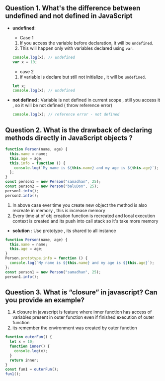 ## Question 1. What's the difference between undefined and not defined in JavaScript

- **undefined**:

  - Case 1

  1. If you access the variable before declaration, it will be `undefined`.
  2. This will happen only with variables declared using `var`.

  ```javascript
  console.log(x); // undefined
  var x = 10;
  ```

  - case 2

  1.  if variable is declare but still not initialize , it will be `undefined`.

  ```javascript
  let x;
  console.log(x); // undefined
  ```

- **not defined** :
  Variable is not defined in current scope , still you access it , so it will be not defined ( throw reference error)

  ```javascript
  console.log(x); // reference error - not defined
  ```

## Question 2. What is the drawback of declaring methods directly in JavaScript objects ?

```javascript
function Person(name, age) {
  this.name = name;
  this.age = age;
  this.info = function () {
    console.log(`My name is ${this.name} and my age is ${this.age}`);
  };
}
const person1 = new Person("samadhan", 25);
const person2 = new Person("baluDon", 25);
person1.info();
person2.info();
```

1. In above case ever time you create new object the method is also recreate in memory , this is increase memory
2. Every time at of obj creation function is recreated and local execution context is created and its push into call stack so it's
   take more memory

- **solution** :
  Use prototype , its shared to all instance

```javascript
function Person(name, age) {
  this.name = name;
  this.age = age;
}
Person.prototype.info = function () {
  console.log(`My name is ${this.name} and my age is ${this.age}`);
};
const person1 = new Person("samadhan", 25);
person1.info();
```

## Question 3. What is “closure” in javascript? Can you provide an example?

1. A closure in javascript is feature where inner function has access of variables present in outer function even if finished execution of outer function
2. its remember the environment was created by outer function

```javascript
function outerFun() {
  let x = 10;
  function inner() {
    console.log(x);
  }
  return inner;
}
const fun1 = outerFun();
fun1();
```

